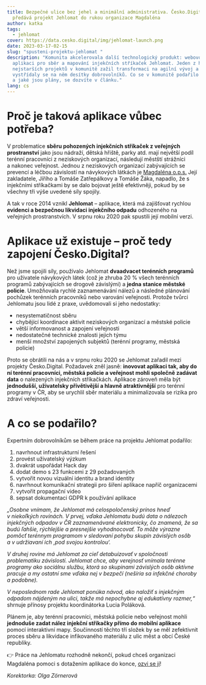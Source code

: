 ```yaml
---
title: Bezpečné ulice bez jehel a minimální administrativa. Česko.Digital
  předává projekt Jehlomat do rukou organizace Magdaléna
author: katka
tags:
  - jehlomat
cover: https://data.cesko.digital/img/jehlomat-launch.png
date: 2023-03-17-02-15
slug: "spusteni-projektu-jehlomat "
description: "Komunita akcelerovala další technologický produkt: webovou
  aplikaci pro sběr a mapování injekčních stříkaček Jehlomat. Jeden z historicky
  nejstarších projektů v komunitě zažil transformaci na agilní vývoj a
  vystřídaly se na něm desítky dobrovolníků. Co se v komunitě podařilo zpracovat
  a jaké jsou plány, se dozvíte v článku."
lang: cs
---
```

# Proč je taková aplikace vůbec potřeba?

V problematice **sběru pohozených injekčních stříkaček z veřejných prostranství** jako jsou nádraží, dětská hřiště, parky atd. mají největší podíl terénní pracovníci z neziskových organizací, následují městští strážníci a nakonec veřejnost. Jednou z neziskových organizací zabývajících se prevencí a léčbou závislostí na návykových látkách je [Magdaléna o.p.s.](http://www.magdalena-ops.eu/cz/) Její zakladatele, Jířího a Tomáše Zatřepálkovy a Tomáše Žáka, napadlo, že s injekčními stříkačkami by se dalo bojovat ještě efektivněji, pokud by se všechny tři výše uvedené síly spojily.

A tak v roce 2014 vznikl **Jehlomat** – aplikace, která má zajišťovat rychlou **evidenci a bezpečnou likvidaci injekčního odpadu** odhozeného na veřejných prostranstvích. V srpnu roku 2020 pak spustili její mobilní verzi.

# Aplikace už existuje – proč tedy zapojení Česko.Digital?

Než jsme spojili síly, používalo Jehlomat **dvaadvacet terénních programů** pro uživatele návykových látek (což je zhruba 20 % všech terénních programů zabývajících se drogově závislými) a **jedna stanice městské policie**. Umožňovala rychlé zaznamenávání nálezů a následné plánování pochůzek terénních pracovníků nebo varování veřejnosti. Protože tvůrci Jehlomatu jsou lidé z praxe, uvědomovali si jeho nedostatky:

* nesystematičnost sběru
* chybějící koordinace aktivit neziskových organizací a městské policie
* větší informovanost a zapojení veřejnosti 
* nedostatečné technické znalosti jejich týmu
* menší množství zapojených subjektů (terénní programy, městská policie)

Proto se obrátili na nás a v srpnu roku 2020 se Jehlomat zařadil mezi projekty Česko.Digital. Požadavek zněl jasně: **inovovat aplikaci tak, aby do ní terénní pracovníci, městská policie a veřejnost mohli společně zadávat data** o nalezených injekčních stříkačkách. Aplikace zároveň měla být **jednodušší, uživatelsky přívětivější a hlavně atraktivnější** pro terénní programy v ČR, aby se urychlil sběr materiálu a minimalizovala se rizika pro zdraví veřejnosti.

# A co se podařilo?

Expertním dobrovolníkům se během práce na projektu Jehlomat podařilo:

1. navrhnout infrastrukturní řešení
2. provést uživatelský výzkum
3. dvakrát uspořádat Hack day
4. dodat demo s 23 funkcemi z 29 požadovaných
5. vytvořit novou vizuální identitu a brand identity
6. navrhnout komunikační strategii pro šíření aplikace napříč organizacemi
7. vytvořit propagační video
8. sepsat dokumentaci GDPR k používání aplikace

*„Osobne vnímam, že Jehlomat má celospoločenský prínos hneď v niekoľkých rovinách. V prvej, vďaka Jehlomatu budú data o nálezoch injekčných odpadov v ČR zaznamenávané elektronicky, čo znamená, že sa budú ľahšie, rýchlejšie a presnejšie vyhodnocovať. To môže výrazne pomôcť terénnym programom v sledovaní pohybu skupín závislých osôb a v udržiavaní ich ‚pod svojou kontrolou‘.* 

*V druhej rovine má Jehlomat za cieľ detabuizovať v spoločnosti problematiku závislostí. Jehlomat chce, aby verejnosť vnímala terénne programy ako sociálnu službu, ktorá so skupinami závislých osôb aktívne pracuje a my ostatní sme vďaka nej v bezpečí (nešíria sa infekčné choroby a podobne).* 

*V neposlednom rade Jehlomat ponúka návod, ako naložiť s injekčným odpadom nájdeným na ulici, takže má nepochybne aj edukatívny rozmer,“* shrnuje přínosy projektu koordinátorka Lucia Poláková.

Plánem je, aby terénní pracovníci, městská policie nebo veřejnost mohli **jednoduše zadat nález injekční stříkačky přímo do mobilní aplikace** pomocí interaktivní mapy. Součinností těchto tří složek by se měl zefektivnit proces sběru a likvidace infikovaného materiálu z ulic měst a obcí České republiky.

👉 Práce na Jehlomatu rozhodně nekončí, pokud chceš organizaci Magdaléna pomoci s dotažením aplikace do konce, [ozvi se jí](https://www.magdalena-ops.cz/cs/kontakt/)!

*Korektorka: Olga Zörnerová*